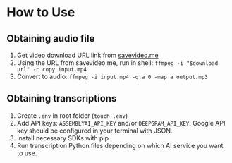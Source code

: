 # How to Use

## Obtaining audio file
1. Get video download URL link from [savevideo.me](https://savevideo.me/us/)
2. Using the URL from savevideo.me, run in shell: `ffmpeg -i "$download url" -c copy input.mp4`
3. Convert to audio: `ffmpeg -i input.mp4 -q:a 0 -map a output.mp3`

## Obtaining transcriptions
1. Create `.env` in root folder (`touch .env`)
2. Add API keys: `ASSEMBLYAI_API_KEY` and/or `DEEPGRAM_API_KEY`. Google API key should be configured in your terminal with JSON.
3. Install necessary SDKs with pip
4. Run transcription Python files depending on which AI service you want to use.
